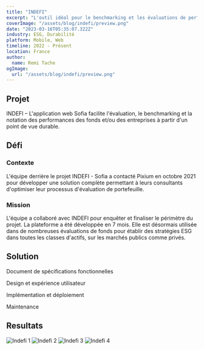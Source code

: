 ```yaml
---
title: "INDEFI"
excerpt: "L'outil idéal pour le benchmarking et les évaluations de performance"
coverImage: "/assets/blog/indefi/preview.png"
date: "2023-03-16T05:35:07.322Z"
industry: ESG, Durabilité
platform: Mobile, Web
timeline: 2022 - Présent
location: France
author:
  name: Remi Tache
ogImage:
  url: "/assets/blog/indefi/preview.png"
---
```


## Projet

INDEFI – L'application web Sofia facilite l'évaluation, le benchmarking et la notation des performances des fonds et/ou des entreprises à partir d'un point de vue durable.

## Défi

### Contexte

L'équipe derrière le projet INDEFI - Sofia a contacté Pixium en octobre 2021 pour développer une solution complète permettant à leurs consultants d'optimiser leur processus d'évaluation de portefeuille.

### Mission

L'équipe a collaboré avec INDEFI pour enquêter et finaliser le périmètre du projet. La plateforme a été développée en 7 mois. Elle est désormais utilisée dans de nombreuses évaluations de fonds pour établir des stratégies ESG dans toutes les classes d'actifs, sur les marchés publics comme privés.

## Solution

Document de spécifications fonctionnelles  

Design et expérience utilisateur  

Implémentation et déploiement  

Maintenance  

## Resultats

<div class="grid grid-cols-1 md:grid-cols-2 lg:grid-cols-3 gap-4">
  <img src="/assets/blog/indefi/img1.jpg" alt="Indefi 1">
  <img src="/assets/blog/indefi/img2.jpg" alt="Indefi 2">
  <img src="/assets/blog/indefi/img3.jpg" alt="Indefi 3">
  <img src="/assets/blog/indefi/img4.jpg" alt="Indefi 4">
</div>